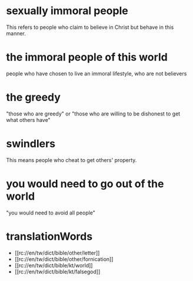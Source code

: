 # sexually immoral people

This refers to people who claim to believe in Christ but behave in this manner.

# the immoral people of this world

people who have chosen to live an immoral lifestyle, who are not believers

# the greedy

"those who are greedy" or "those who are willing to be dishonest to get what others have"

# swindlers

This means people who cheat to get others' property.

# you would need to go out of the world

"you would need to avoid all people"

# translationWords

* [[rc://en/tw/dict/bible/other/letter]]
* [[rc://en/tw/dict/bible/other/fornication]]
* [[rc://en/tw/dict/bible/kt/world]]
* [[rc://en/tw/dict/bible/kt/falsegod]]